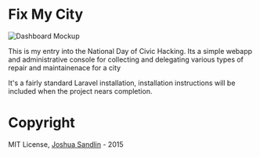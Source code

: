 # Fix My City

![Dashboard Mockup](http://i.imgur.com/kJa0pcH.png)

This is my entry into the National Day of Civic Hacking. Its a simple webapp and administrative console for collecting and delegating various types of repair and maintainenace for a city

It's a fairly standard Laravel installation, installation instructions will be included when the project nears completion.

# Copyright
MIT License, [Joshua Sandlin](https://thenullbyte.org) - 2015